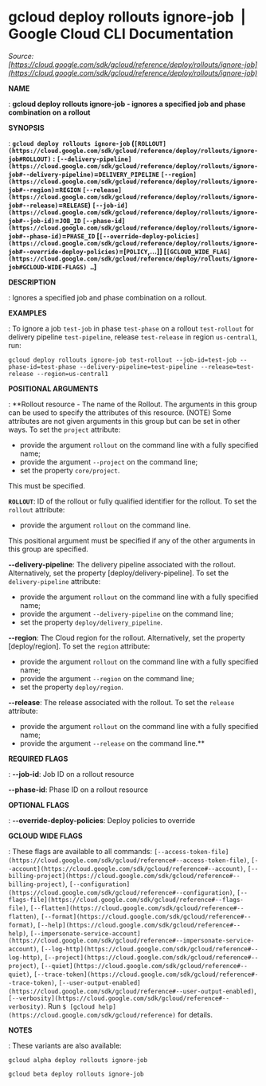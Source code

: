 # gcloud deploy rollouts ignore-job  |  Google Cloud CLI Documentation

*Source: [https://cloud.google.com/sdk/gcloud/reference/deploy/rollouts/ignore-job](https://cloud.google.com/sdk/gcloud/reference/deploy/rollouts/ignore-job)*

**NAME**

: **gcloud deploy rollouts ignore-job - ignores a specified job and phase combination on a rollout**

**SYNOPSIS**

: **`gcloud deploy rollouts ignore-job` (`[ROLLOUT](https://cloud.google.com/sdk/gcloud/reference/deploy/rollouts/ignore-job#ROLLOUT)` : `[--delivery-pipeline](https://cloud.google.com/sdk/gcloud/reference/deploy/rollouts/ignore-job#--delivery-pipeline)`=`DELIVERY_PIPELINE` `[--region](https://cloud.google.com/sdk/gcloud/reference/deploy/rollouts/ignore-job#--region)`=`REGION` `[--release](https://cloud.google.com/sdk/gcloud/reference/deploy/rollouts/ignore-job#--release)`=`RELEASE`) `[--job-id](https://cloud.google.com/sdk/gcloud/reference/deploy/rollouts/ignore-job#--job-id)`=`JOB_ID` `[--phase-id](https://cloud.google.com/sdk/gcloud/reference/deploy/rollouts/ignore-job#--phase-id)`=`PHASE_ID` [`[--override-deploy-policies](https://cloud.google.com/sdk/gcloud/reference/deploy/rollouts/ignore-job#--override-deploy-policies)`=[`POLICY`,…]] [`[GCLOUD_WIDE_FLAG](https://cloud.google.com/sdk/gcloud/reference/deploy/rollouts/ignore-job#GCLOUD-WIDE-FLAGS) …`]**

**DESCRIPTION**

: Ignores a specified job and phase combination on a rollout.

**EXAMPLES**

: To ignore a job `test-job` in phase `test-phase` on a
rollout `test-rollout` for delivery pipeline
`test-pipeline`, release `test-release` in region
`us-central1`, run:

```
gcloud deploy rollouts ignore-job test-rollout --job-id=test-job --phase-id=test-phase --delivery-pipeline=test-pipeline --release=test-release --region=us-central1
```

**POSITIONAL ARGUMENTS**

: **Rollout resource - The name of the Rollout. The arguments in this group can be
used to specify the attributes of this resource. (NOTE) Some attributes are not
given arguments in this group but can be set in other ways.
To set the `project` attribute:

- provide the argument `rollout` on the command line with a fully
specified name;
- provide the argument `--project` on the command line;
- set the property `core/project`.

This must be specified.

**`ROLLOUT`**:
ID of the rollout or fully qualified identifier for the rollout.
To set the `rollout` attribute:

- provide the argument `rollout` on the command line.

This positional argument must be specified if any of the other arguments in this
group are specified.

**--delivery-pipeline**:
The delivery pipeline associated with the rollout. Alternatively, set the
property [deploy/delivery-pipeline].
To set the `delivery-pipeline` attribute:

- provide the argument `rollout` on the command line with a fully
specified name;
- provide the argument `--delivery-pipeline` on the command line;
- set the property `deploy/delivery_pipeline`.

**--region**:
The Cloud region for the rollout. Alternatively, set the property
[deploy/region].
To set the `region` attribute:

- provide the argument `rollout` on the command line with a fully
specified name;
- provide the argument `--region` on the command line;
- set the property `deploy/region`.

**--release**:
The release associated with the rollout.
To set the `release` attribute:

- provide the argument `rollout` on the command line with a fully
specified name;
- provide the argument `--release` on the command line.**

**REQUIRED FLAGS**

: **--job-id**:
Job ID on a rollout resource

**--phase-id**:
Phase ID on a rollout resource

**OPTIONAL FLAGS**

: **--override-deploy-policies**:
Deploy policies to override

**GCLOUD WIDE FLAGS**

: These flags are available to all commands: `[--access-token-file](https://cloud.google.com/sdk/gcloud/reference#--access-token-file)`,
`[--account](https://cloud.google.com/sdk/gcloud/reference#--account)`, `[--billing-project](https://cloud.google.com/sdk/gcloud/reference#--billing-project)`,
`[--configuration](https://cloud.google.com/sdk/gcloud/reference#--configuration)`,
`[--flags-file](https://cloud.google.com/sdk/gcloud/reference#--flags-file)`,
`[--flatten](https://cloud.google.com/sdk/gcloud/reference#--flatten)`, `[--format](https://cloud.google.com/sdk/gcloud/reference#--format)`, `[--help](https://cloud.google.com/sdk/gcloud/reference#--help)`, `[--impersonate-service-account](https://cloud.google.com/sdk/gcloud/reference#--impersonate-service-account)`,
`[--log-http](https://cloud.google.com/sdk/gcloud/reference#--log-http)`,
`[--project](https://cloud.google.com/sdk/gcloud/reference#--project)`, `[--quiet](https://cloud.google.com/sdk/gcloud/reference#--quiet)`, `[--trace-token](https://cloud.google.com/sdk/gcloud/reference#--trace-token)`, `[--user-output-enabled](https://cloud.google.com/sdk/gcloud/reference#--user-output-enabled)`,
`[--verbosity](https://cloud.google.com/sdk/gcloud/reference#--verbosity)`.
Run `$ [gcloud help](https://cloud.google.com/sdk/gcloud/reference)` for details.

**NOTES**

: These variants are also available:

```
gcloud alpha deploy rollouts ignore-job
```

```
gcloud beta deploy rollouts ignore-job
```